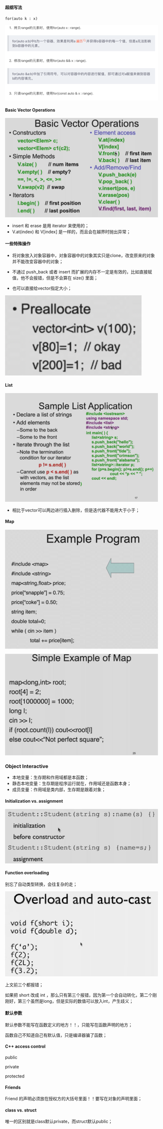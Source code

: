 ```toc
```


#### 超纲写法
`for(auto k : x)`

![image-20221114213156128](../../img/test/image-20221114213156128.png)

#### Basic Vector Operations

![image-20221114213302560](../../img/test/image-20221114213302560.png)

- insert 和 erase 是用 iterator 来使用的；
- V.at(index) 和 V[index] 是一样的，而且会在越界时抛出异常；

#### 一些特殊操作

- 将对象放入对象容器中，对象容器中的对象其实只是clone，改变原来的对象并不能改变容器中的对象；

- 不通过 push_back 或者 insert 而扩展的内存不一定是有效的，比如直接赋值，他不会报错，但是不会算在 size() 里面；

- 也可以直接给vector指定大小；

![image-20221114221653696](../../img/test/image-20221114221653696.png)

#### List

![image-20221114220547503](../../img/test/image-20221114220547503.png)

- 相比于vector可以两边进行插入删除，但是迭代器不能用大于小于；

#### Map

![image-20221114221503810](../../img/test/image-20221114221503810.png)

![image-20221114221512406](../../img/test/image-20221114221512406.png)

### Object Interactive
- 本地变量：生存期和作用域都是本函数；
- 静态本地变量：生存期是程序运行就在，作用域还是函数本身；
- 成员变量：作用域是类内部，生存期是跟着对象；

#### Initialization vs. assignment

![image-20221114223734049](../../img/test/image-20221114223734049.png)

####  Function overloading

别忘了自动类型转换，会往复杂的走；

![image-20221114224055497](../../img/test/image-20221114224055497.png)

上文前三个都报错；

如果把 short 改成 int ，那么只有第三个报错，因为第一个会自动转化，第二个刚刚好，第三个虽然是long，但是实际的数值可以放入int，产生歧义；

#### 默认参数

默认参数不能写在函数定义的地方！！，只能写在函数声明的地方； 

函数自己不知道自己有默认值，只是编译器骗了函数；

#### C++ access control

public

private

protected

#### Friends

Friend 的声明必须放在授权方的大括号里面！！要写在对象的声明里面；

#### class vs. struct

唯一的区别就是class默认private，而struct默认public；